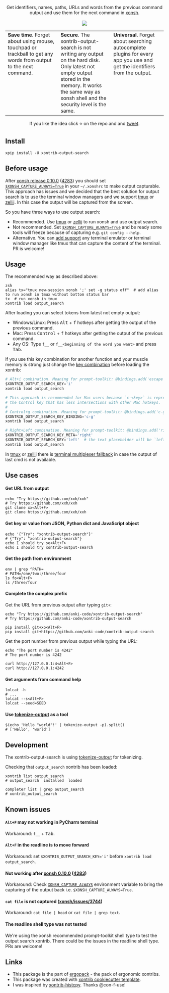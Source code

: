 <p align="center">
Get identifiers, names, paths, URLs and words from the previous command output and use them for the next command in <a href="https://xon.sh">xonsh</a>.
<br><br>
<img src="https://repository-images.githubusercontent.com/257978984/a0eaac80-0424-11eb-85ad-29809d2f792d">
</p>

<table width="100%">
<col style="width:33%">
<col style="width:33%">
<col style="width:33%">
<tbody>
<tr>
<td valign="top">
<b>Save time</b>. Forget about using mouse, touchpad or trackball to get any words from output to the next command.
</td>
<td valign="top">
<b>Secure</b>. The xontrib-output-search is not writing any output on the hard disk. Only latest not empty output stored in the memory. It works the same way as xonsh shell and the security level is the same.
</td>
<td valign="top">
<b>Universal</b>. Forget about searching autocomplete plugins for every app you use and get the identifiers from the output.
</td>
</tr>
</tbody>
</table>

<p align="center">  
If you like the idea click ⭐ on the repo and and <a href="https://twitter.com/intent/tweet?text=Nice%20xontrib%20for%20the%20xonsh%20shell!&url=https://github.com/anki-code/xontrib-output-search" target="_blank">tweet</a>.
</p>

## Install

```shell script
xpip install -U xontrib-output-search
```

## Before usage

After [xonsh release 0.10.0](https://github.com/xonsh/xonsh/releases/tag/0.10.0) ([4283](https://github.com/xonsh/xonsh/pull/4283)) you should set [`$XONSH_CAPTURE_ALWAYS=True`](https://xon.sh/envvars.html#xonsh-capture-always) in your `~/.xonshrc` to make output capturable. This approach has issues and we decided that the best solution for output search is to use the terminal window managers and we support [tmux](https://en.wikipedia.org/wiki/Tmux) or [zellij](https://zellij.dev/). In this case the output will be captured from the screen.

So you have three ways to use output search:
* Recommended. Use [tmux](https://en.wikipedia.org/wiki/Tmux) or [zellij](https://zellij.dev/) to run xonsh and use output search.
* Not recommended. Set [`$XONSH_CAPTURE_ALWAYS=True`](https://xon.sh/envvars.html#xonsh-capture-always) and be ready some tools will freeze because of capturing e.g. `git config --help`.
* Alternative. You can [add support](https://github.com/anki-code/xontrib-output-search/blob/85a5eea39bb33377e236e0ba8e22b5e055f6bce5/xontrib/output_search.py#L81) any terminal emulator or terminal window manager like tmux that can capture the content of the terminal. PR is welcome!

## Usage

The recommended way as described above:

```xsh
zsh
alias tx="tmux new-session xonsh ';' set -g status off"  # add alias to run xonsh in tmux without bottom status bar
tx  # run xonsh in tmux
xontrib load output_search
```

After loading you can select tokens from latest not empty output:
* Windows/Linux: Press <kbd>Alt</kbd> + <kbd>f</kbd> hotkeys after getting the output of the previous command.
* Mac: Press <kbd>Control</kbd> + <kbd>f</kbd> hotkeys after getting the output of the previous command.
* Any OS: Type `f__` or `f__<beginning of the word you want>` and press <kbd>Tab</kbd>.

If you use this key combination for another function and your muscle memory is strong just change 
the [key combination](https://python-prompt-toolkit.readthedocs.io/en/master/pages/advanced_topics/key_bindings.html) before 
loading the xontrib:
```python
# Alt+i combination. Meaning for prompt-toolkit: @bindings.add('escape', 'i')
$XONTRIB_OUTPUT_SEARCH_KEY='i'
xontrib load output_search
```
```python
# This approach is recommended for Mac users because `c-<key>` is represented 
# the Control key that has less intersections with other Mac hotkeys. 
#
# Control+g combination. Meaning for prompt-toolkit: @bindings.add('c-g')
$XONTRIB_OUTPUT_SEARCH_KEY_BINDING='c-g'
xontrib load output_search
```
```python
# Right+Left combination. Meaning for prompt-toolkit: @bindings.add('right', 'left')
$XONTRIB_OUTPUT_SEARCH_KEY_META='right'
$XONTRIB_OUTPUT_SEARCH_KEY='left'  # the text placeholder will be `left__`
xontrib load output_search
```

In [tmux](https://en.wikipedia.org/wiki/Tmux) or [zellij](https://zellij.dev/) there is [terminal multiplexer fallback](https://github.com/anki-code/xontrib-output-search/pull/4) in case the output of last cmd is not available.

## Use cases
#### Get URL from output
```shell script
echo "Try https://github.com/xxh/xxh"
# Try https://github.com/xxh/xxh
git clone xx<Alt+F>
git clone https://github.com/xxh/xxh
```

#### Get key or value from JSON, Python dict and JavaScript object
```shell script
echo '{"Try": "xontrib-output-search"}'
# {"Try": "xontrib-output-search"}
echo I should try se<Alt+F>
echo I should try xontrib-output-search
```    

#### Get the path from environment
```shell script
env | grep ^PATH=
# PATH=/one/two:/three/four
ls fo<Alt+F>
ls /three/four  
```    

#### Complete the complex prefix

Get the URL from previous output after typing `git+`:
```shell script
echo "Try https://github.com/anki-code/xontrib-output-search"
# Try https://github.com/anki-code/xontrib-output-search

pip install git+xo<Alt+F>
pip install git+https://github.com/anki-code/xontrib-output-search
```
Get the port number from previous output while typing the URL:
```shell script
echo "The port number is 4242"
# The port number is 4242

curl http://127.0.0.1:4<Alt+F>
curl http://127.0.0.1:4242
```

#### Get arguments from command help
```shell script
lolcat -h
# ...
lolcat --s<Alt+F>
lolcat --seed=SEED
```

#### Use [tokenize-output](https://github.com/anki-code/tokenize-output) as a tool

```xsh
$(echo 'Hello "world"!' | tokenize-output -p).split()
# ['Hello', 'world']
```

## Development

The xontrib-output-search is using [tokenize-output](https://github.com/anki-code/tokenize-output) for tokenizing.

Checking that `output_search` xontrib has been loaded:
```shell script
xontrib list output_search
# output_search  installed  loaded

completer list | grep output_search
# xontrib_output_search
```

## Known issues

#### `Alt+F` may not working in PyCharm terminal
Workaround: `f__` + <kbd>Tab</kbd>.

#### `Alt+F` in the readline is to move forward
Workaround: set `$XONTRIB_OUTPUT_SEARCH_KEY='i'` before `xontrib load output_search`.

#### Not working after [xonsh 0.10.0](https://github.com/xonsh/xonsh/releases/tag/0.10.0) ([4283](https://github.com/xonsh/xonsh/pull/4283))

Workaround: Check [`XONSH_CAPTURE_ALWAYS`](https://xon.sh/envvars.html#xonsh-capture-always) environment variable to bring the capturing of the output back i.e. `$XONSH_CAPTURE_ALWAYS=True`.

#### `cat file` is not captured ([xonsh/issues/3744](https://github.com/xonsh/xonsh/issues/3744))
Workaround: `cat file | head` or `cat file | grep text`.

#### The readline shell type was not tested

We're using the xonsh recommended prompt-toolkit shell type to test the output search xontrib. There could be the issues in the readline shell type. PRs are welcome!

## Links 
* This package is the part of [ergopack](https://github.com/anki-code/xontrib-ergopack) - the pack of ergonomic xontribs.
* This package was created with [xontrib cookiecutter template](https://github.com/xonsh/xontrib-cookiecutter).
* I was inspired by [xontrib-histcpy](https://github.com/con-f-use/xontrib-histcpy). Thanks @con-f-use!
